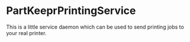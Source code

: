 PartKeeprPrintingService
========================

This is a little service daemon which can be used to send printing jobs to your real printer.